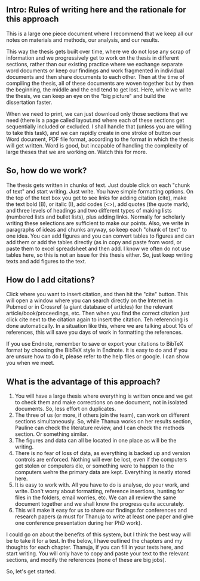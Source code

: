 ## Intro: Rules of writing here and the rationale for this approach

This is a large one piece document where I recommend that we keep all our notes on materials and methods, our analysis, and our results. 

This way the thesis gets built over time, where we do not lose any scrap of information and we progressively get to work on the thesis in different sections, rather than our existing practice where we exchange separate word documents or keep our findings and work fragmented in individual documents and then share documents to each other. Then at the time of compiling the thesis, all of these documents are woven together but by then the beginning, the middle and the end tend to get lost. Here, while we write the thesis, we can keep an eye on the "big picture" and build the dissertation faster.

When we need to print, we can just download only those sections that we need (there is a page called layout.md where each of these sections get sequentially included or excluded. I shall handle that (unless you are willing to take this task), and we can rapidly create in one stroke of button our Word document, PDF file format, according to the format in which the thesis will get written. Word is good, but incapable of handling the complexity of large theses that we are working on. Watch this for more.

## So, how do we work?

The thesis gets written in chunks of text. Just double click on each "chunk of text" and start writing. Just write. You have simple formatting options. On the top of the text box you get to see links for adding citation (cite), make the text bold (B), or italic (I), add codes (<>), add quotes (the quote mark), and three levels of headings and two different types of making lists (numbered lists and bullet lists), plus adding links. Normally for scholarly writing these selections are sufficient to make our points. Also, we write in paragraphs of ideas and chunks anyway, so keep each "chunk of text" to one idea. You can add figures and you can convert tables to figures and can add them or add the tables directly (as in copy and paste from word, or paste them to excel spreadsheet and then add. I know we often do not use tables here, so this is not an issue for this thesis either. So, just keep writing texts and add figures to the text.

## How do I add citations?

Click where you want to insert citation, and then hit the "cite" button. This will open a window where you can search directly on the Internet in Pubmed or in Crossref (a giant database of articles) for the relevant article/book/proceedings, etc. Then when you find the correct citation just click cite next to the citation again to insert the citation. Teh referencing is done automatically. In a situation like this, where we are talking about 10s of references, this will save you days of work in formatting the references.

If you use Endnote, remember to save or export your citations to BibTeX format by choosing the BibTeX style in Endnote. It is easy to do and if you are unsure how to do it, please refer to the help files or google. I can show you when we meet. 

## What is the advantage of this approach?

1. You will have a large thesis where everything is written once and we get to check them and make corrections on one document, not in isolated documents. So, less effort on duplicates.
2. The three of us (or more, if others join the team), can work on different sections simultaneously. So, while Thanua works on her results section, Pauline can check the literature review, and I can check the methods section. Or something similar.
3. The figures and data can all be located in one place as will be the writing.
4. There is no fear of loss of data, as everything is backed up and version controls are enforced. Nothing will ever be lost, even if the computers get stolen or computers die, or something were to happen to the computers wehre the primary data are kept. Everything is neatly stored here. 
5. It is easy to work with. All you have to do is analyse, do your work, and write. Don't worry about formatting, reference insertions, hunting for files in the folders, email worries, etc. We can all review the same document together and we shall know the progress quite accurately. 
6. This will make it easy for us to share our findings for conferences and research papers (a must for Thanuja to write at least one paper and give one conference presentation during her PhD work).

I could go on about the benefits of this system, but I think the best way will be to take it for a test. In the below, I have outlined the chapters and my thoughts for each chapter. Thanuja, if you can fill in your texts here, and start writing. You will only have to copy and paste your text to the relevant sections, and modify the references (none of these are big jobs). 

So, let's get started. 

## 
    